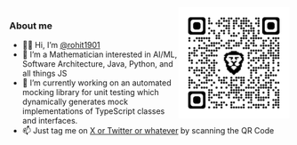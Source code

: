 <img src="https://github.com/rohit1901/rohit1901/blob/main/qrcode_twitter.com.png" alt="drawing" width="200" align="right"/>

### About me
- 👋🏽 Hi, I’m [@rohit1901](https://medium.com/@rohitkhanduri) 
- 🧮 I’m a Mathematician interested in AI/ML, Software Architecture, Java, Python, and all things JS
- 🌱 I’m currently working on an automated mocking library for unit testing which dynamically generates mock implementations of TypeScript classes and interfaces.
- 📫 Just tag me on [X or Twitter or whatever](https://twitter.com/) by scanning the QR Code

<!---
rohit1901/rohit1901 is a ✨ special ✨ repository because its `README.md` (this file) appears on your GitHub profile.
You can click the Preview link to take a look at your changes.
--->
